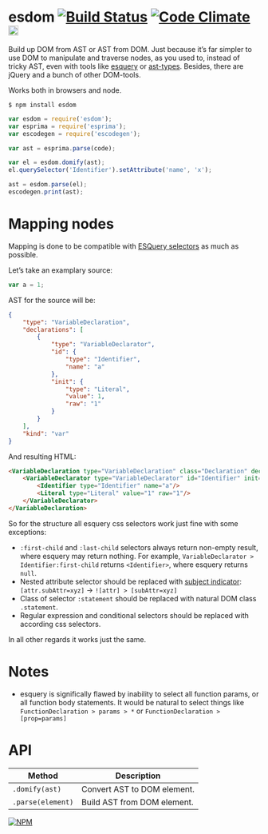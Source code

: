 # esdom [![Build Status](https://travis-ci.org/dfcreative/esdom.svg?branch=master)](https://travis-ci.org/dfcreative/esdom) [![Code Climate](https://codeclimate.com/github/dfcreative/esdom/badges/gpa.svg)](https://codeclimate.com/github/dfcreative/esdom) <a href="UNLICENSE"><img src="http://upload.wikimedia.org/wikipedia/commons/6/62/PD-icon.svg" width="20"/></a>

Build up DOM from AST or AST from DOM. Just because it’s far simpler to use DOM to manipulate and traverse nodes, as you used to, instead of tricky AST, even with tools like [esquery](https://github.com/estools/esquery) or [ast-types](https://github.com/benjamin/ast-types). Besides, there are jQuery and a bunch of other DOM-tools.

Works both in browsers and node.


`$ npm install esdom`


```js
var esdom = require('esdom');
var esprima = require('esprima');
var escodegen = require('escodegen');

var ast = esprima.parse(code);

var el = esdom.domify(ast);
el.querySelector('Identifier').setAttribute('name', 'x');

ast = esdom.parse(el);
escodegen.print(ast);
```


# Mapping nodes

Mapping is done to be compatible with [ESQuery selectors](https://github.com/estools/esquery) as much as possible.

Let’s take an examplary source:

```js
var a = 1;
```

AST for the source will be:

```json
{
	"type": "VariableDeclaration",
	"declarations": [
		{
			"type": "VariableDeclarator",
			"id": {
				"type": "Identifier",
				"name": "a"
			},
			"init": {
				"type": "Literal",
				"value": 1,
				"raw": "1"
			}
		}
	],
	"kind": "var"
}
```

And resulting HTML:

```html
<VariableDeclaration type="VariableDeclaration" class="Declaration" declarations="VariableDeclarator" >
	<VariableDeclarator type="VariableDeclarator" id="Identifier" init="Literal">
		<Identifier type="Identifier" name="a"/>
		<Literal type="Literal" value="1" raw="1"/>
	</VariableDeclarator>
</VariableDeclaration>
```

So for the structure all esquery css selectors work just fine with some exceptions:

* `:first-child` and `:last-child` selectors always return non-empty result, where esquery may return nothing. For example, `VariableDeclarator > Identifier:first-child` returns `<Identifier>`, where esquery returns `null`.
* Nested attribute selector should be replaced with [subject indicator](): `[attr.subAttr=xyz]` → `![attr] > [subAttr=xyz]`
* Class of selector `:statement` should be replaced with natural DOM class `.statement`.
* Regular expression and conditional selectors should be replaced with according css selectors.

In all other regards it works just the same.


# Notes

* esquery is significally flawed by inability to select all function params, or all function body statements. It would be natural to select things like `FunctionDeclaration > params > *` or `FunctionDeclaration > [prop=params]`


# API

| Method | Description |
|---|---|
| `.domify(ast)` | Convert AST to DOM element. |
| `.parse(element)` | Build AST from DOM element. |


[![NPM](https://nodei.co/npm/esdom.png?downloads=true&downloadRank=true&stars=true)](https://nodei.co/npm/esdom/)